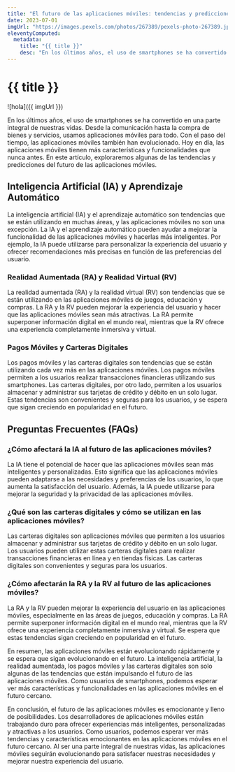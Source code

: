 ```yaml
---
title: "El futuro de las aplicaciones móviles: tendencias y predicciones"
date: 2023-07-01
imgUrl: "https://images.pexels.com/photos/267389/pexels-photo-267389.jpeg"
eleventyComputed:
  metadata:
    title: "{{ title }}"
    desc: "En los últimos años, el uso de smartphones se ha convertido en una parte integral" 
---
```


# {{ title }}

![hola]({{ imgUrl }})

En los últimos años, el uso de smartphones se ha convertido en una parte integral de nuestras vidas. Desde la comunicación hasta la compra de bienes y servicios, usamos aplicaciones móviles para todo. Con el paso del tiempo, las aplicaciones móviles también han evolucionado. Hoy en día, las aplicaciones móviles tienen más características y funcionalidades que nunca antes. En este artículo, exploraremos algunas de las tendencias y predicciones del futuro de las aplicaciones móviles.

## Inteligencia Artificial (IA) y Aprendizaje Automático
La inteligencia artificial (IA) y el aprendizaje automático son tendencias que se están utilizando en muchas áreas, y las aplicaciones móviles no son una excepción. La IA y el aprendizaje automático pueden ayudar a mejorar la funcionalidad de las aplicaciones móviles y hacerlas más inteligentes. Por ejemplo, la IA puede utilizarse para personalizar la experiencia del usuario y ofrecer recomendaciones más precisas en función de las preferencias del usuario.

### Realidad Aumentada (RA) y Realidad Virtual (RV)
La realidad aumentada (RA) y la realidad virtual (RV) son tendencias que se están utilizando en las aplicaciones móviles de juegos, educación y compras. La RA y la RV pueden mejorar la experiencia del usuario y hacer que las aplicaciones móviles sean más atractivas. La RA permite superponer información digital en el mundo real, mientras que la RV ofrece una experiencia completamente inmersiva y virtual.

### Pagos Móviles y Carteras Digitales
Los pagos móviles y las carteras digitales son tendencias que se están utilizando cada vez más en las aplicaciones móviles. Los pagos móviles permiten a los usuarios realizar transacciones financieras utilizando sus smartphones. Las carteras digitales, por otro lado, permiten a los usuarios almacenar y administrar sus tarjetas de crédito y débito en un solo lugar. Estas tendencias son convenientes y seguras para los usuarios, y se espera que sigan creciendo en popularidad en el futuro.

## Preguntas Frecuentes (FAQs)

### ¿Cómo afectará la IA al futuro de las aplicaciones móviles?
La IA tiene el potencial de hacer que las aplicaciones móviles sean más inteligentes y personalizadas. Esto significa que las aplicaciones móviles pueden adaptarse a las necesidades y preferencias de los usuarios, lo que aumenta la satisfacción del usuario. Además, la IA puede utilizarse para mejorar la seguridad y la privacidad de las aplicaciones móviles.

### ¿Qué son las carteras digitales y cómo se utilizan en las aplicaciones móviles?
Las carteras digitales son aplicaciones móviles que permiten a los usuarios almacenar y administrar sus tarjetas de crédito y débito en un solo lugar. Los usuarios pueden utilizar estas carteras digitales para realizar transacciones financieras en línea y en tiendas físicas. Las carteras digitales son convenientes y seguras para los usuarios.

### ¿Cómo afectarán la RA y la RV al futuro de las aplicaciones móviles?
La RA y la RV pueden mejorar la experiencia del usuario en las aplicaciones móviles, especialmente en las áreas de juegos, educación y compras. La RA permite superponer información digital en el mundo real, mientras que la RV ofrece una experiencia completamente inmersiva y virtual. Se espera que estas tendencias sigan creciendo en popularidad en el futuro.

En resumen, las aplicaciones móviles están evolucionando rápidamente y se espera que sigan evolucionando en el futuro. La inteligencia artificial, la realidad aumentada, los pagos móviles y las carteras digitales son solo algunas de las tendencias que están impulsando el futuro de las aplicaciones móviles. Como usuarios de smartphones, podemos esperar ver más características y funcionalidades en las aplicaciones móviles en el futuro cercano. 

En conclusión, el futuro de las aplicaciones móviles es emocionante y lleno de posibilidades. Los desarrolladores de aplicaciones móviles están trabajando duro para ofrecer experiencias más inteligentes, personalizadas y atractivas a los usuarios. Como usuarios, podemos esperar ver más tendencias y características emocionantes en las aplicaciones móviles en el futuro cercano. Al ser una parte integral de nuestras vidas, las aplicaciones móviles seguirán evolucionando para satisfacer nuestras necesidades y mejorar nuestra experiencia del usuario.

